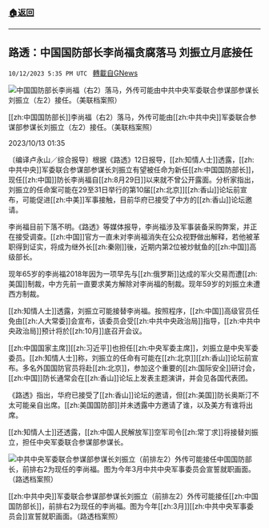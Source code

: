 ###  [:house:返回](README.md)
---


## 路透：中国国防部长李尚福贪腐落马 刘振立月底接任
`10/12/2023 5:35 PM UTC ` [轉載自GNews](https://gnews.org/articles/1825355)

![中国国防部长李尚福（右2）落马，外传可能由中共中央军委联合参谋部参谋长刘振立（左2）接任。（美联档案照）](https://img.ltn.com.tw/Upload/news/600/2023/10/13/phpXoJJEJ.jpg "中国国防部长李尚福（右2）落马，外传可能由中共中央军委联合参谋部参谋长刘振立（左2）接任。（美联档案照）")

[[zh:中国国防部长]]李尚福（右2）落马，外传可能由[[zh:中共中央]]军委联合参谋部参谋长刘振立（左2）接任。（美联档案照）

2023/10/13 01:35

〔编译卢永山／综合报导〕根据《路透》12日报导，[[zh:知情人士]]透露，[[zh:中共中央]]军委联合参谋部参谋长刘振立有望被任命为新任[[zh:中国国防部长]]，现任[[zh:中国]]防长李尚福自[[zh:8月29日]]以来就不曾公开露面。分析家指出，刘振立的任命案可能在29至31日举行的第10届[[zh:北京]][[zh:香山]]论坛前宣布，可能促进[[zh:中美]]军事接触，目前华府已接受了中方的[[zh:香山]]论坛邀请。

李尚福目前下落不明。《路透》等媒体报导，李尚福涉及军事装备采购弊案，并正在接受调查。[[zh:中国]]官方一直未对李尚福消失在公众视野做出解释，若他被革职得到证实，将成为继外长[[zh:秦刚]]後，近期内第2位被炒鱿鱼的[[zh:中国]]高级部长。

现年65岁的李尚福2018年因为一项早先与[[zh:俄罗斯]]达成的军火交易而遭[[zh:美国]]制裁，中方先前一直要求美方解除对李尚福的制裁。现年59岁的刘振立未遭西方制裁。

[[zh:知情人士]]透露，刘振立可能接替李尚福。按照程序，[[zh:中国]]高级官员任免由[[zh:人大常委]]会宣布，该委员会受[[zh:中共中央政治局]]指导，[[zh:中共中央政治局]]预计将於[[zh:10月]]底召开会议。

[[zh:中国国家主席]][[zh:习近平]]也担任[[zh:中央军委主席]]，刘振立是中央军委委员。[[zh:知情人士]]称，刘振立的任命有可能在[[zh:北京]][[zh:香山]]论坛前宣布。多名外国国防官员将赴[[zh:北京]]，参加这个重要的[[zh:国际安全]]研讨会，[[zh:中国]]防长通常会在[[zh:香山]]论坛上发表主题演讲，并会见各国代表团。

《路透》指出，华府已接受了[[zh:香山]]论坛的邀请，但[[zh:美国]]防长奥斯汀不太可能亲自出席。[[zh:美国国防部]]并未透露中方邀请了谁，以及美方有谁将出席。

[[zh:知情人士]]还透露，[[zh:中国人民解放军]]空军司令[[zh:常丁求]]将接替刘振立，担任中央军委联合参谋部参谋长。

![中共中央军委联合参谋部参谋长刘振立（前排左2）外传可能接任中国国防部长，前排右2为现任的李尚福。图为今年3月中共中央军事委员会宣誓就职画面。（路透档案照）](https://img.ltn.com.tw/Upload/news/600/2023/10/13/phpOE7ID1.jpg "中共中央军委联合参谋部参谋长刘振立（前排左2）外传可能接任中国国防部长，前排右2为现任的李尚福。图为今年3月中共中央军事委员会宣誓就职画面。（路透档案照）")

[[zh:中共中央]]军委联合参谋部参谋长刘振立（前排左2）外传可能接任[[zh:中国国防部长]]，前排右2为现任的李尚福。图为今年[[zh:3月]][[zh:中共中央军事委员会]]宣誓就职画面。（路透档案照）
